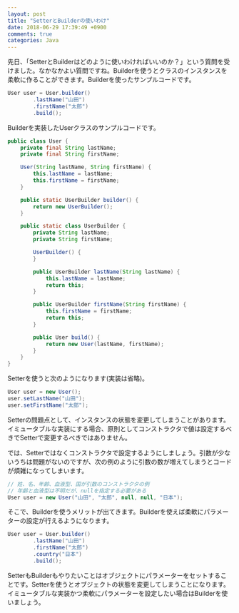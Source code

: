 ```yaml
---
layout: post
title: "SetterとBuilderの使いわけ"
date: 2018-06-29 17:39:49 +0900
comments: true
categories: Java
---
```


先日、「SetterとBuilderはどのように使いわければいいのか？」という質問を受けました。なかなかよい質問ですね。Builderを使うとクラスのインスタンスを柔軟に作ることができます。Builderを使ったサンプルコードです。

```java
User user = User.builder()
        .lastName("山田")
        .firstName("太郎")
        .build();
```

Builderを実装したUserクラスのサンプルコードです。

```java
public class User {
    private final String lastName;
    private final String firstName;

    User(String lastName, String firstName) {
        this.lastName = lastName;
        this.firstName = firstName;
    }

    public static UserBuilder builder() {
        return new UserBuilder();
    }

    public static class UserBuilder {
        private String lastName;
        private String firstName;

        UserBuilder() {
        }

        public UserBuilder lastName(String lastName) {
            this.lastName = lastName;
            return this;
        }

        public UserBuilder firstName(String firstName) {
            this.firstName = firstName;
            return this;
        }

        public User build() {
            return new User(lastName, firstName);
        }
    }
}
```

Setterを使うと次のようになります(実装は省略)。

```java
User user = new User();
user.setLastName("山田");
user.setFirstName("太郎");
```

Setterの問題点として、インスタンスの状態を変更してしまうことがあります。イミュータブルな実装にする場合、原則としてコンストラクタで値は設定するべきでSetterで変更するべきではありません。


では、Setterではなくコンストラクタで設定するようにしましょう。引数が少ないうちは問題がないのですが、次の例のように引数の数が増えてしまうとコードが煩雑になってしまいます。

```java
// 姓、名、年齢、血液型、国が引数のコンストラクタの例
// 年齢と血液型は不明だが、nullを指定する必要がある
User user = new User("山田", "太郎", null, null, "日本");
```

そこで、Builderを使うメリットが出てきます。Builderを使えば柔軟にパラメーターの設定が行えるようになります。

```java
User user = User.builder()
        .lastName("山田")
        .firstName("太郎")
        .country("日本")
        .build();
```

SetterもBuilderもやりたいことはオブジェクトにパラメーターをセットすることです。Setterを使うとオブジェクトの状態を変更してしまうことになります。イミュータブルな実装かつ柔軟にパラメーターを設定したい場合はBuilderを使いましょう。
